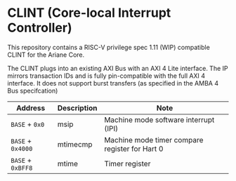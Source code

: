 # CLINT (Core-local Interrupt Controller)

This repository contains a RISC-V privilege spec 1.11 (WIP) compatible CLINT for the Ariane Core.

The CLINT plugs into an existing AXI Bus with an AXI 4 Lite interface. The IP mirrors transaction IDs and is fully pin-compatible with the full AXI 4 interface. It does not support burst transfers (as specified in the AMBA 4 Bus specifcation)

|      Address      | Description |                      Note                      |
|-------------------|-------------|------------------------------------------------|
| `BASE` + `0x0`    | msip        | Machine mode software interrupt (IPI)          |
| `BASE` + `0x4000` | mtimecmp    | Machine mode timer compare register for Hart 0 |
| `BASE` + `0xBFF8` | mtime       | Timer register                                 |
